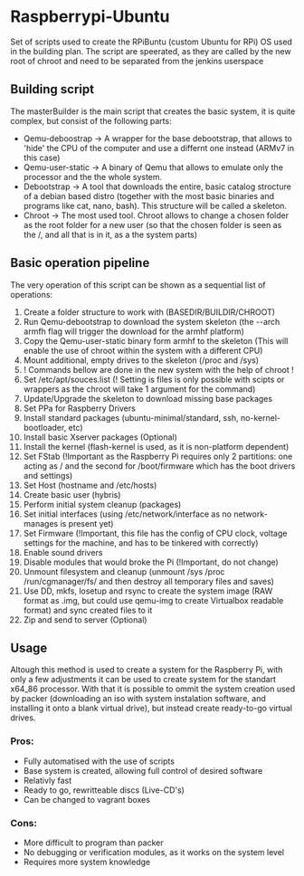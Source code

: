 # Raspberrypi-Ubuntu

Set of scripts used to create the RPiBuntu (custom Ubuntu for RPi) OS used in the building plan. The script are speerated, as they are called by the new root of chroot and need to be separated from the jenkins userspace

## Building script

The masterBuilder is the main script that creates the basic system, it is quite complex, but consist of the following parts:

+	Qemu-deboostrap 	-> A wrapper for the base debootstrap, that allows to 'hide' the CPU of the computer and use a differnt one instead (ARMv7 in this case)
+	Qemu-user-static 	-> A binary of Qemu that allows to emulate only the processor and the the whole system. 
+	Debootstrap 		-> A tool that downloads the entire, basic catalog strocture of a debian based distro (together with the most basic binaries and programs like cat, nano, bash). This structure will be called a skeleton.
+	Chroot 				-> The most used tool. Chroot allows to change a chosen folder as the root folder for a new user (so that the chosen folder is seen as the /, and all that is in it, as a the system parts)


## Basic operation pipeline

The very operation of this script can be shown as a sequential list of operations:

1.	Create a folder structure to work with (BASEDIR/BUILDIR/CHROOT)
2.	Run Qemu-debootstrap to download the system skeleton (the --arch armfh flag will trigger the download for the armhf platform)
3.	Copy the Qemu-user-static binary form armhf to the skeleton (This will enable the use of chroot within the system with a different CPU)
4.	Mount additional, empty drives to the skeleton (/proc and /sys)
5. ! Commands bellow are done in the new system with the help of chroot !
5.	Set /etc/apt/souces.list (! Setting is files is only possible with scipts or wrappers as the chroot will take 1 argument for the command)
6.	Update/Upgrade the skeleton to download missing base packages
7.	Set PPa for Raspberry Drivers
8.	Install standard packages (ubuntu-minimal/standard, ssh, no-kernel-bootloader, etc)
9.	Install basic Xserver packages (Optional)
10.	Install the kernel (flash-kernel is used, as it is non-platform dependent)
11.	Set FStab (!Important as the Raspberry Pi requires only 2 partitions: one acting as / and the second for /boot/firmware which has the boot drivers and settings)
12.	Set Host (hostname and /etc/hosts)
13.	Create basic user (hybris)
14.	Perform initial system cleanup (packages)
15.	Set initial interfaces (using /etc/network/interface as no network-manages is present yet)
16.	Set Firmware (!Important, this file has the config of CPU clock, voltage settings for the machine, and has to be tinkered with correctly)
17.	Enable sound drivers
18.	Disable modules that would broke the Pi (!Important, do not change)
19.	Unmount filesystem and cleanup (unmount /sys /proc /run/cgmanager/fs/ and then destroy all temporary files and saves)
20.	Use DD, mkfs, losetup and rsync to create the system image (RAW format as .img, but could use qemu-img to create Virtualbox readable format) and sync created files to it
21. Zip and send to server (Optional)


## Usage

Altough this method is used to create a system for the Raspberry Pi, with only a few adjustments it can be used to create system for the standart x64_86 processor. With that it is possible to ommit the system creation used by packer (downloading an iso with system instalation software, and installing it onto a blank virtual drive), but instead create ready-to-go virtual drives.

### Pros:

+	Fully automatised with the use of scripts
+	Base system is created, allowing full control of desired software
+	Relativly fast
+	Ready to go, rewritteable discs (Live-CD's)
+	Can be changed to vagrant boxes 

### Cons:

-	More difficult to program than packer
-	No debugging or verification modules, as it works on the system level
-	Requires more system knowledge
